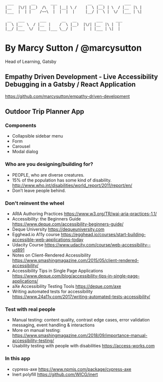 
```
 ___        __       ___              __   __          ___         
|__   |\/| |__)  /\   |  |__| \ /    |  \ |__) | \  / |__  |\ |    
|___  |  | |    /~~\  |  |  |  |     |__/ |  \ |  \/  |___ | \|    
                                                                   
 __   ___       ___       __   __         ___      ___             
|  \ |__  \  / |__  |    /  \ |__)  |\/| |__  |\ |  |              
|__/ |___  \/  |___ |___ \__/ |     |  | |___ | \|  |              

```

# By Marcy Sutton / @marcysutton
Head of Learning, Gatsby

## Empathy Driven Development - Live Accessibility Debugging in a Gatsby / React Application
https://github.com/marcysutton/empathy-driven-development



## Outdoor Trip Planner App
### Components
- Collapsible sidebar menu
- Form
- Carousel
- Modal dialog







### Who are you designing/building for?

- PEOPLE, who are diverse creatures.
- 15% of the population has some kind of disability. http://www.who.int/disabilities/world_report/2011/report/en/
- Don’t leave people behind.







### Don't reinvent the wheel

- ARIA Authoring Practices https://www.w3.org/TR/wai-aria-practices-1.1/
- Accessibility: the Beginners Guide https://www.deque.com/accessibility-beginners-guide/
- Deque University https://dequeuniversity.com
- Egghead.io A11y course https://egghead.io/courses/start-building-accessible-web-applications-today
- Udacity Course https://www.udacity.com/course/web-accessibility--ud891
- Notes on Client-Rendered Accessibility https://www.smashingmagazine.com/2015/05/client-rendered-accessibility/
- Accessibility Tips in Single Page Applications https://www.deque.com/blog/accessibility-tips-in-single-page-applications/
- aXe Accessibility Testing Tools https://deque.com/axe
- Writing automated tests for accessibility https://www.24a11y.com/2017/writing-automated-tests-accessibility/


 



### Test with real people

- Manual testing: content quality, contrast edge cases, error validation messaging, event handling & interactions
- More on manual testing: https://www.smashingmagazine.com/2018/09/importance-manual-accessibility-testing/
- Usability testing with people with disabilities https://access-works.com




### In this app

- cypress-axe https://www.npmjs.com/package/cypress-axe
- Inert polyfill https://github.com/WICG/inert
